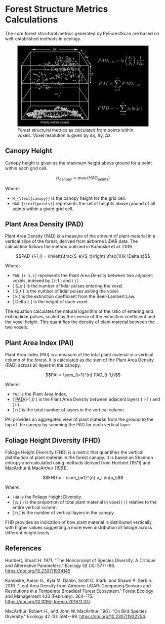 # Forest Structure Metrics Calculations

The core forest structural metrics generated by PyForestScan are based
on well-established methods in ecology.

<figure class="align-center">
<img src="images/voxel_metrics.jpg" alt="images/voxel_metrics.jpg" />
<figcaption>Forest structural metrics as calculated from points within
voxels. Voxel resolution is given by Δx, Δy, Δz.</figcaption>
</figure>

## Canopy Height

Canopy height is given as the maximum height above ground for a point
within each grid cell.

$$H_{\text{canopy}} = \max(HAG_{\text{points}})$$

Where:

-   `H_{\text{canopy}}` is the canopy height for the grid cell.
-   `HAG_{\text{points}}` represents the set of heights above ground of
    all points within a given grid cell.

## Plant Area Density (PAD)

Plant Area Density (PAD) is a measure of the amount of plant material in
a vertical slice of the forest, derived from airborne LiDAR data. The
calculation follows the method outlined in Kamoske et al. 2019.

$$PAD_{i-1,i} = \ln\left(\frac{S_e}{S_t}\right) \frac{1}{k \Delta z}$$

Where:

-   `PAD_{i-1,i}` represents the Plant Area Density between two adjacent
    voxels, indexed by ( i-1 ) and ( i ).
-   ( S_e ) is the number of lidar pulses entering the voxel.
-   ( S_t ) is the number of lidar pulses exiting the voxel.
-   ( k ) is the extinction coefficient from the Beer-Lambert Law.
-   ( Delta z ) is the height of each voxel.

The equation calculates the natural logarithm of the ratio of entering
and exiting lidar pulses, scaled by the inverse of the extinction
coefficient and the voxel height. This quantifies the density of plant
material between the two voxels.

## Plant Area Index (PAI)

Plant Area Index (PAI) is a measure of the total plant material in a
vertical column of the forest. It is calculated as the sum of the Plant
Area Density (PAD) across all layers in the canopy.

$$PAI = \sum_{i=1}^{n} PAD_{i-1,i}$$

Where:

-   `PAI` is the Plant Area Index.
-   ( [PAD](){i-1,i} ) is the Plant Area Density between adjacent layers
    ( i-1 ) and ( i ).
-   ( n ) is the total number of layers in the vertical column.

PAI provides an aggregated view of plant material from the ground to the
top of the canopy by summing the PAD for each vertical layer.

## Foliage Height Diversity (FHD)

Foliage Height Diversity (FHD) is a metric that quantifies the vertical
distribution of plant material in the forest canopy. It is based on
Shannon entropy and calculated using methods derived from Hurlbert
(1971) and MacArthur & MacArthur (1961).

$$FHD = - \sum_{i=1}^{n} p_i \ln(p_i)$$

Where:

-   `FHD` is the Foliage Height Diversity.
-   ( p_i ) is the proportion of total plant material in voxel ( i )
    relative to the entire vertical column.
-   ( n ) is the number of vertical layers in the canopy.

FHD provides an indication of how plant material is distributed
vertically, with higher values suggesting a more even distribution of
foliage across different height levels.

## References

Hurlbert, Stuart H. 1971. "The Nonconcept of Species Diversity: A
Critique and Alternative Parameters." Ecology 52 (4): 577--86.
<https://doi.org/10.2307/1934145>.

Kamoske, Aaron G., Kyla M. Dahlin, Scott C. Stark, and Shawn P. Serbin.
2019. "Leaf Area Density from Airborne LiDAR: Comparing Sensors and
Resolutions in a Temperate Broadleaf Forest Ecosystem." Forest Ecology
and Management 433 (February): 364--75.
<https://doi.org/10.1016/j.foreco.2018.11.017>.

MacArthur, Robert H., and John W. MacArthur. 1961. "On Bird Species
Diversity." Ecology 42 (3): 594--98. <https://doi.org/10.2307/1932254>.
